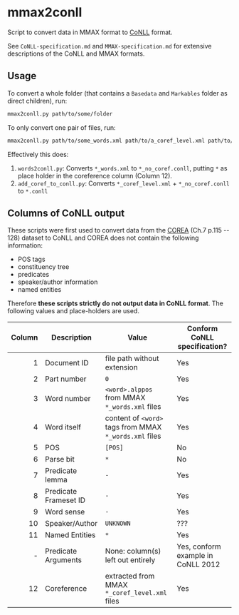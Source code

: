 # mmax2conll
Script to convert data in MMAX format to [CoNLL][] format.

See `CoNLL-specification.md` and `MMAX-specification.md` for extensive descriptions of the CoNLL and MMAX formats.


## Usage

To convert a whole folder (that contains a `Basedata` and `Markables` folder as direct children), run:

```sh
mmax2conll.py path/to/some/folder
```

To only convert one pair of files, run:
```sh
mmax2conll.py path/to/some_words.xml path/to/a_coref_level.xml path/to/output.conll
```

Effectively this does:

 1. `words2conll.py`: Converts `*_words.xml` to `*_no_coref.conll`, putting `*` as place holder in the coreference column (Column 12).
 2. `add_coref_to_conll.py`: Converts `*_coref_level.xml` + `*_no_coref.conll` to `*.conll`



## Columns of CoNLL output
These scripts were first used to convert data from the [COREA][] (Ch.7 p.115 -- 128) dataset to CoNLL and
COREA does not contain the following information:

 - POS tags
 - constituency tree
 - predicates
 - speaker/author information
 - named entities

Therefore **these scripts strictly do not output data in CoNLL format**. The following values and place-holders are used.

Column  | Description           | Value                                                  | Conform CoNLL specification?
---:    | ---                   | ---                                                    | ---
      1 | Document ID           | file path without extension                            | Yes
      2 | Part number           | `0`                                                    | Yes
      3 | Word number           | `<word>.alppos` from MMAX `*_words.xml` files          | Yes
      4 | Word itself           | content of `<word>` tags from MMAX `*_words.xml` files | Yes
      5 | POS                   | `[POS]`                                                | No
      6 | Parse bit             | `*`                                                    | No
      7 | Predicate lemma       | `-`                                                    | Yes
      8 | Predicate Frameset ID | `-`                                                    | Yes
      9 | Word sense            | `-`                                                    | Yes
     10 | Speaker/Author        | `UNKNOWN`                                              | ???
     11 | Named Entities        | `*`                                                    | Yes
      - | Predicate Arguments   | None: column(s) left out entirely                      | Yes, conform example in CoNLL 2012
     12 | Coreference           | extracted from MMAX `*_coref_level.xml` files          | Yes

[COREA]: https://link.springer.com/book/10.1007/978-3-642-30910-6
[CoNLL]: http://conll.cemantix.org/2012/data.html
